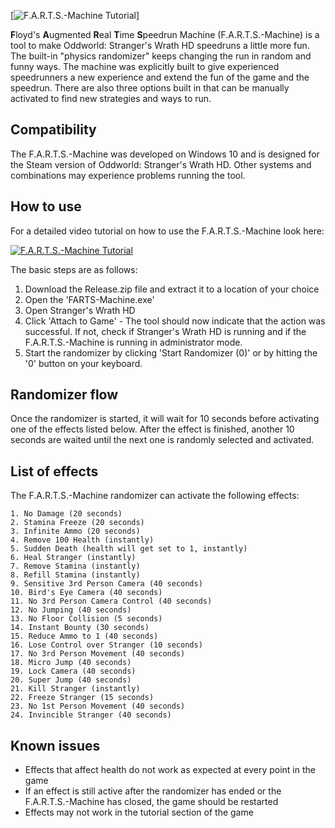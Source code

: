 
[![F.A.R.T.S.-Machine Tutorial](http://farts-machine.s3-website.eu-central-1.amazonaws.com/static/media/FARTS.c87c9dfc7b5d63eeef77.png)]

**F**loyd's **A**ugmented **R**eal **T**ime **S**peedrun Machine (F.A.R.T.S.-Machine) is a tool to make Oddworld: Stranger's Wrath HD speedruns a little more fun. The built-in "physics randomizer" keeps changing the run in random and funny ways.
The machine was explicitly built to give experienced speedrunners a new experience and extend the fun of the game and the speedrun. There are also three options built in that can be manually activated to find new strategies and ways to run.

## Compatibility
The F.A.R.T.S.-Machine was developed on Windows 10 and is designed for the Steam version of Oddworld: Stranger's Wrath HD. Other systems and combinations may experience problems running the tool.

## How to use
For a detailed video tutorial on how to use the F.A.R.T.S.-Machine look here:

[![F.A.R.T.S.-Machine Tutorial](https://img.youtube.com/vi/XRKB639nTPE/0.jpg)](https://www.youtube.com/watch?v=XRKB639nTPE&ab_channel=HuhnerSpeed)

The basic steps are as follows:
1. Download the Release.zip file and extract it to a location of your choice
2. Open the 'FARTS-Machine.exe'
3. Open Stranger's Wrath HD
4. Click 'Attach to Game' - The tool should now indicate that the action was successful. If not, check if Stranger's Wrath HD is running and if the F.A.R.T.S.-Machine is running in administrator mode.
5. Start the randomizer by clicking 'Start Randomizer (0)' or by hitting the '0' button on your keyboard.

## Randomizer flow
Once the randomizer is started, it will wait for 10 seconds before activating one of the effects listed below.
After the effect is finished, another 10 seconds are waited until the next one is randomly selected and activated.

## List of effects
The F.A.R.T.S.-Machine randomizer can activate the following effects:

    1. No Damage (20 seconds)
    2. Stamina Freeze (20 seconds)
    3. Infinite Ammo (20 seconds)
    4. Remove 100 Health (instantly)
    5. Sudden Death (health will get set to 1, instantly)
    6. Heal Stranger (instantly)
    7. Remove Stamina (instantly)
    8. Refill Stamina (instantly)
    9. Sensitive 3rd Person Camera (40 seconds)
    10. Bird's Eye Camera (40 seconds)
    11. No 3rd Person Camera Control (40 seconds)
    12. No Jumping (40 seconds)
    13. No Floor Collision (5 seconds)
    14. Instant Bounty (30 seconds)
    15. Reduce Ammo to 1 (40 seconds)
    16. Lose Control over Stranger (10 seconds)
    17. No 3rd Person Movement (40 seconds)
    18. Micro Jump (40 seconds)
    19. Lock Camera (40 seconds)
    20. Super Jump (40 seconds)
    21. Kill Stranger (instantly)
    22. Freeze Stranger (15 seconds)
    23. No 1st Person Movement (40 seconds)
    24. Invincible Stranger (40 seconds)

## Known issues
- Effects that affect health do not work as expected at every point in the game
- If an effect is still active after the randomizer has ended or the F.A.R.T.S.-Machine has closed, the game should be restarted
- Effects may not work in the tutorial section of the game
